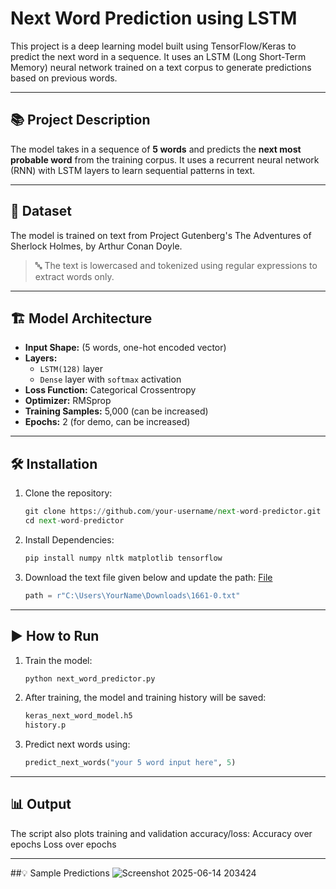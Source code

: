 # Next Word Prediction using LSTM

This project is a deep learning model built using TensorFlow/Keras to predict the next word in a sequence. It uses an LSTM (Long Short-Term Memory) neural network trained on a text corpus to generate predictions based on previous words.

---

## 📚 Project Description

The model takes in a sequence of **5 words** and predicts the **next most probable word** from the training corpus. It uses a recurrent neural network (RNN) with LSTM layers to learn sequential patterns in text.

---

## 📁 Dataset

The model is trained on text from Project Gutenberg's The Adventures of Sherlock Holmes, by Arthur Conan Doyle.

> 🔤 The text is lowercased and tokenized using regular expressions to extract words only.

---

## 🏗️ Model Architecture

- **Input Shape:** (5 words, one-hot encoded vector)
- **Layers:**
  - `LSTM(128)` layer
  - `Dense` layer with `softmax` activation
- **Loss Function:** Categorical Crossentropy
- **Optimizer:** RMSprop
- **Training Samples:** 5,000 (can be increased)
- **Epochs:** 2 (for demo, can be increased)

---

## 🛠️ Installation

1. Clone the repository:
   ```python
   git clone https://github.com/your-username/next-word-predictor.git
   cd next-word-predictor

2. Install Dependencies:
   ```python
   pip install numpy nltk matplotlib tensorflow

3. Download the text file given below and update the path:
   [File](https://drive.google.com/file/d/1GeUzNVqiixXHnTl8oNiQ2W3CynX_lsu2/view?usp=sharing)
   ```python
   path = r"C:\Users\YourName\Downloads\1661-0.txt"

---

## ▶️ How to Run
1. Train the model:
   ```python
   python next_word_predictor.py

   
2. After training, the model and training history will be saved:
   ```python
   keras_next_word_model.h5
   history.p

3. Predict next words using:
   ```python
   predict_next_words("your 5 word input here", 5)

---

## 📊 Output
The script also plots training and validation accuracy/loss:
Accuracy over epochs
Loss over epochs

---

##💡 Sample Predictions
  ![Screenshot 2025-06-14 203424](https://github.com/user-attachments/assets/b4dab4f7-b456-4eee-ac2a-d98df688b278)




